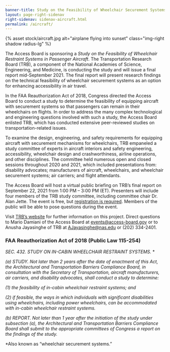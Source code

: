 ```yaml
---
banner-title: Study on the Feasibility of Wheelchair Securement Systems on Aircraft
layout: page-right-sidenav
right-sidenav: sidenav-aircraft.html
permalink: /aircraft/
---
```


{% asset stock/aircraft.jpg alt="airplane flying into sunset" class="img-right shadow radius-lg" %}

The Access Board is sponsoring a *Study on the Feasibility of Wheelchair Restraint Systems in Passenger Aircraft*. The Transportation Research Board (TRB), a component of the National Academies of Science, Engineering, and Medicine, is conducting the study and will issue a final report mid-September 2021. The final report will present research findings on the technical feasibility of wheelchair securement systems as an option for enhancing accessibility in air travel. 

In the FAA Reauthorization Act of 2018, Congress directed the Access Board to conduct a study to determine the feasibility of equipping aircraft with securement systems so that passengers can remain in their wheelchairs on flights. In order to address the many complex technological and engineering questions involved with such a study, the Access Board enlisted TRB, which has conducted extensive peer-reviewed studies on transportation-related issues. 

To examine the design, engineering, and safety requirements for equipping aircraft with securement mechanisms for wheelchairs, TRB empaneled a study committee of experts in aircraft interiors and safety engineering, accessibility, wheelchair design and crashworthiness, airline operations, and other disciplines. The committee held numerous open and closed sessions throughout 2020 and 2021, which included presentations from: disability advocates; manufacturers of aircraft, wheelchairs, and wheelchair securement systems; air carriers; and flight attendants. 

The Access Board will host a virtual public briefing on TRB’s final report on September 22, 2021 from 1:00 PM – 3:00 PM (ET). Presenters will include four members of the TRB study committee, including committee chair Dr. Alan Jette. The event is free, but [registration is required](https://www.zoomgov.com/webinar/register/WN_0qGkUge8Sgeh_igXH1TpLw). Members of the public will be able to pose questions during the event. 

Visit [TRB’s website](https://www8.nationalacademies.org/pa/projectview.aspx?key=51840) for further information on this project. Direct questions to Mario Damiani of the Access Board at <events@access-board.gov> or to Anusha Jayasinghe of TRB at <AJayasinghe@nas.edu> or (202) 334-2401. 

### FAA Reauthorization Act of 2018 (Public Law 115-254) 

*SEC. 432. STUDY ON IN-CABIN WHEELCHAIR RESTRAINT SYSTEMS.* * 

*(a) STUDY. Not later than 2 years after the date of enactment of this Act, the Architectural and Transportation Barriers Compliance Board, in consultation with the Secretary of Transportation, aircraft manufacturers, air carriers, and disability advocates, shall conduct a study to determine:*

*(1) the feasibility of in-cabin wheelchair restraint systems; and*

*(2) if feasible, the ways in which individuals with significant disabilities using wheelchairs, including power wheelchairs, can be accommodated with in-cabin wheelchair restraint systems.*

*(b) REPORT. Not later than 1 year after the initiation of the study under subsection (a), the Architectural and Transportation Barriers Compliance Board shall submit to the appropriate committees of Congress a report on the findings of the study.*

*Also known as “wheelchair securement systems.” 

